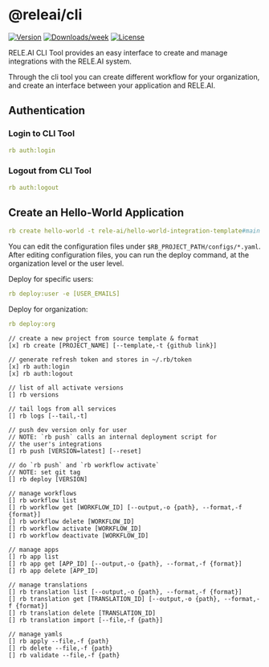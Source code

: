 @releai/cli
===========
[![Version](https://img.shields.io/npm/v/@releai/cli.svg)](https://npmjs.org/package/@releai/cli)
[![Downloads/week](https://img.shields.io/npm/dw/@releai/cli.svg)](https://npmjs.org/package/@releai/cli)
[![License](https://img.shields.io/npm/l/@releai/cli.svg)](https://github.com/rele-ai/cli/blob/master/package.json)

RELE.AI CLI Tool provides an easy interface to create and manage integrations with the RELE.AI system.

Through the cli tool you can create different workflow for your organization, and create an interface between your application and RELE.AI.

## Authentication
### Login to CLI Tool
```yaml
rb auth:login
```

### Logout from CLI Tool
```yaml
rb auth:logout
```

## Create an Hello-World Application
```yaml
rb create hello-world -t rele-ai/hello-world-integration-template#main
```

You can edit the configuration files under `$RB_PROJECT_PATH/configs/*.yaml`.
After editing configuration files, you can run the deploy command, at the organization level or the user level.

Deploy for specific users:
```yaml
rb deploy:user -e [USER_EMAILS]
```
Deploy for organization:
```yaml
rb deploy:org
```

```
// create a new project from source template & format
[x] rb create [PROJECT_NAME] [--template,-t {github link}]

// generate refresh token and stores in ~/.rb/token
[x] rb auth:login
[x] rb auth:logout

// list of all activate versions
[] rb versions

// tail logs from all services
[] rb logs [--tail,-t]

// push dev version only for user
// NOTE: `rb push` calls an internal deployment script for
// the user's integrations
[] rb push [VERSION=latest] [--reset]

// do `rb push` and `rb workflow activate`
// NOTE: set git tag
[] rb deploy [VERSION]

// manage workflows
[] rb workflow list
[] rb workflow get [WORKFLOW_ID] [--output,-o {path}, --format,-f {format}]
[] rb workflow delete [WORKFLOW_ID]
[] rb workflow activate [WORKFLOW_ID]
[] rb workflow deactivate [WORKFLOW_ID]

// manage apps
[] rb app list
[] rb app get [APP_ID] [--output,-o {path}, --format,-f {format}]
[] rb app delete [APP_ID]

// manage translations
[] rb translation list [--output,-o {path}, --format,-f {format}]
[] rb translation get [TRANSLATION_ID] [--output,-o {path}, --format,-f {format}]
[] rb translation delete [TRANSLATION_ID]
[] rb translation import [--file,-f {path}]

// manage yamls
[] rb apply --file,-f {path}
[] rb delete --file,-f {path}
[] rb validate --file,-f {path}
```
